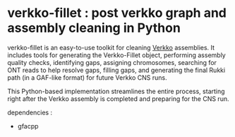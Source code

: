 # verkko-fillet : post verkko graph and assembly cleaning in Python

verkko-fillet is an easy-to-use toolkit for cleaning [Verkko](https://github.com/marbl/verkko) assemblies. It includes tools for generating the Verkko-Fillet object, performing assembly quality checks, identifying gaps, assigning chromosomes, searching for ONT reads to help resolve gaps, filling gaps, and generating the final Rukki path (in a GAF-like format) for future Verkko CNS runs.

This Python-based implementation streamlines the entire process, starting right after the Verkko assembly is completed and preparing for the CNS run.

dependencies : 
* gfacpp
